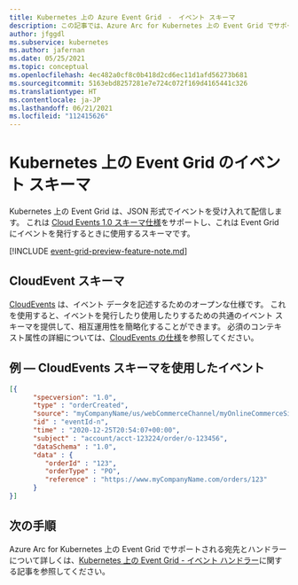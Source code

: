 ```yaml
---
title: Kubernetes 上の Azure Event Grid　-　イベント スキーマ
description: この記事では、Azure Arc for Kubernetes 上の Event Grid でサポートされているイベント スキーマについて説明します。
author: jfggdl
ms.subservice: kubernetes
ms.author: jafernan
ms.date: 05/25/2021
ms.topic: conceptual
ms.openlocfilehash: 4ec482a0cf8c0b418d2cd6ec11d1afd56273b681
ms.sourcegitcommit: 5163ebd8257281e7e724c072f169d4165441c326
ms.translationtype: HT
ms.contentlocale: ja-JP
ms.lasthandoff: 06/21/2021
ms.locfileid: "112415626"
---
```

# <a name="event-schemas-in-event-grid-on-kubernetes"></a>Kubernetes 上の Event Grid のイベント スキーマ
Kubernetes 上の Event Grid は、JSON 形式でイベントを受け入れて配信します。 これは [Cloud Events 1.0 スキーマ仕様](https://github.com/cloudevents/spec/blob/v1.0/spec.md)をサポートし、これは Event Grid にイベントを発行するときに使用するスキーマです。 

[!INCLUDE [event-grid-preview-feature-note.md](../includes/event-grid-preview-feature-note.md)]



## <a name="cloudevent-schema"></a>CloudEvent スキーマ
[CloudEvents](https://cloudevents.io/) は、イベント データを記述するためのオープンな仕様です。 これを使用すると、イベントを発行したり使用したりするための共通のイベント スキーマを提供して、相互運用性を簡略化することができます。 必須のコンテキスト属性の詳細については、[CloudEvents の仕様](https://github.com/cloudevents/spec/blob/master/json-format.md#3-envelope)を参照してください。

## <a name="example--event-using-cloudevents-schema"></a>例 — CloudEvents スキーマを使用したイベント

```json
[{
      "specversion": "1.0",
      "type" : "orderCreated",
      "source": "myCompanyName/us/webCommerceChannel/myOnlineCommerceSiteBrandName",
      "id" : "eventId-n",
      "time" : "2020-12-25T20:54:07+00:00",
      "subject" : "account/acct-123224/order/o-123456",
      "dataSchema" : "1.0",
      "data" : {
         "orderId" : "123",
         "orderType" : "PO",
         "reference" : "https://www.myCompanyName.com/orders/123"
      }
}]
```

## <a name="next-steps"></a>次の手順
Azure Arc for Kubernetes 上の Event Grid でサポートされる宛先とハンドラーについて詳しくは、[Kubernetes 上の Event Grid - イベント ハンドラー](event-handlers.md)に関する記事を参照してください。